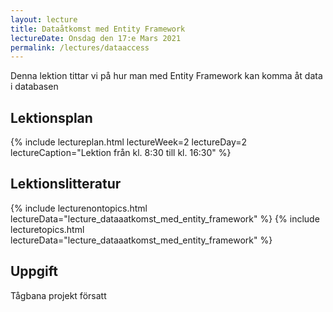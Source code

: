 ```yaml
---
layout: lecture
title: Dataåtkomst med Entity Framework
lectureDate: Onsdag den 17:e Mars 2021
permalink: /lectures/dataaccess
---
```


Denna lektion tittar vi på hur man med Entity Framework kan komma åt data i databasen

## Lektionsplan

{% include lectureplan.html lectureWeek=2 lectureDay=2 lectureCaption="Lektion från kl. 8:30 till kl. 16:30" %}

## Lektionslitteratur

{% include lecturenontopics.html lectureData="lecture_dataaatkomst_med_entity_framework" %}
{% include lecturetopics.html lectureData="lecture_dataaatkomst_med_entity_framework" %}

## Uppgift

Tågbana projekt försatt